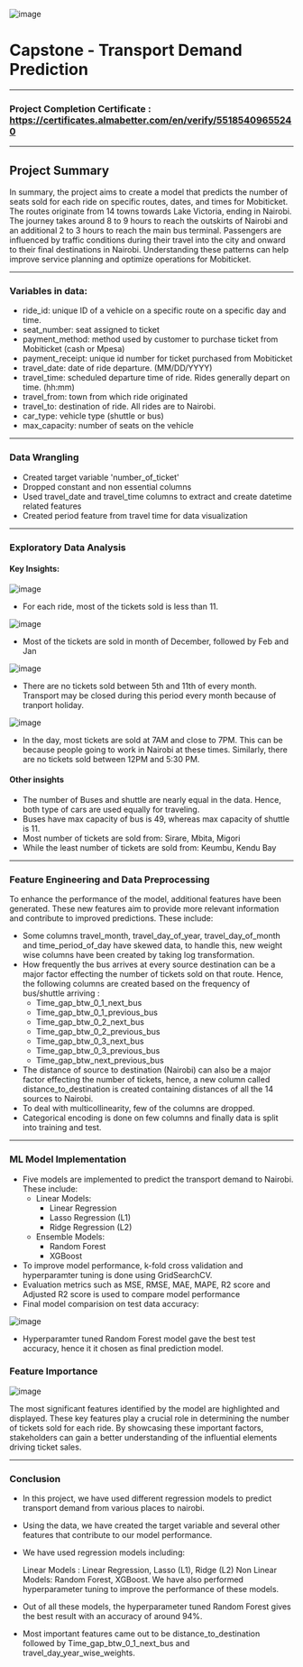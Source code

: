 ![image](https://github.com/sidpatondikar/Capstone-Project-Regression/assets/83869822/8af25c02-ac73-40ef-b235-7d8cf5063b26)


# Capstone - Transport Demand Prediction

-----------------------------------
### Project Completion Certificate : https://certificates.almabetter.com/en/verify/55185409655240

-----------------------------------
## Project Summary

In summary, the project aims to create a model that predicts the number of seats sold for each ride on specific routes, dates, and times for Mobiticket. The routes originate from 14 towns towards Lake Victoria, ending in Nairobi. The journey takes around 8 to 9 hours to reach the outskirts of Nairobi and an additional 2 to 3 hours to reach the main bus terminal. Passengers are influenced by traffic conditions during their travel into the city and onward to their final destinations in Nairobi. Understanding these patterns can help improve service planning and optimize operations for Mobiticket.

-------------------------------------
### Variables in data:

- ride_id: unique ID of a vehicle on a specific route on a specific day and time.
- seat_number: seat assigned to ticket
- payment_method: method used by customer to purchase ticket from Mobiticket (cash or Mpesa)
- payment_receipt: unique id number for ticket purchased from Mobiticket
- travel_date: date of ride departure. (MM/DD/YYYY)
- travel_time: scheduled departure time of ride. Rides generally depart on time. (hh:mm)
- travel_from: town from which ride originated
- travel_to: destination of ride. All rides are to Nairobi.
- car_type: vehicle type (shuttle or bus)
- max_capacity: number of seats on the vehicle
-----------------------------------------

### Data Wrangling

- Created target variable 'number_of_ticket'
- Dropped constant and non essential columns
- Used travel_date and travel_time columns to extract and create datetime related features
- Created period feature from travel time for data visualization

-------------------------------------------

### Exploratory Data Analysis

#### Key Insights:
![image](https://github.com/sidpatondikar/Capstone-Transport-Demand-Prediction/assets/83869822/c39879c1-2e95-402c-b1e1-d55e4723dd07)
- For each ride, most of the tickets sold is less than 11. 

![image](https://github.com/sidpatondikar/Capstone-Transport-Demand-Prediction/assets/83869822/57ac6cac-6dfc-4b4e-bd61-ca4ac119fd75)
- Most of the tickets are sold in month of December, followed by Feb and Jan

![image](https://github.com/sidpatondikar/Capstone-Transport-Demand-Prediction/assets/83869822/c62518c7-74a3-459d-b3cd-6cd0635e7339)

- There are no tickets sold between 5th and 11th of every month. Transport may be closed during this period every month because of tranport holiday.

![image](https://github.com/sidpatondikar/Capstone-Transport-Demand-Prediction/assets/83869822/70c96114-b3b0-46a7-8daa-e6f47aed0713)

- In the day, most tickets are sold at 7AM and close to 7PM. This can be because people going to work in Nairobi at these times. Similarly, there are no tickets sold between 12PM and 5:30 PM.

#### Other insights
- The number of Buses and shuttle are nearly equal in the data. Hence, both type of cars are used equally for traveling.
- Buses have max capacity of bus is 49, whereas max capacity of shuttle is 11.
- Most number of tickets are sold from:  Sirare,  Mbita,   Migori
- While the least number of tickets are sold from: Keumbu, Kendu Bay

-------------------------------------------------------------
### Feature Engineering and Data Preprocessing

To enhance the performance of the model, additional features have been generated. These new features aim to provide more relevant information and contribute to improved predictions. These include:

- Some columns travel_month, travel_day_of_year, travel_day_of_month and time_period_of_day have skewed data, to handle this, new weight wise columns have been created by taking log transformation.
- How frequently the bus arrives at every source destination can be a major factor effecting the number of tickets sold on that route. Hence, the following columns are created based on the frequency of bus/shuttle arriving :
    - Time_gap_btw_0_1_next_bus
    - Time_gap_btw_0_1_previous_bus
    - Time_gap_btw_0_2_next_bus
    - Time_gap_btw_0_2_previous_bus
    - Time_gap_btw_0_3_next_bus
    - Time_gap_btw_0_3_previous_bus
    - Time_gap_btw_next_previous_bus
- The distance of source to destination (Nairobi) can also be a major factor effecting the number of tickets, hence, a new column called distance_to_destination is created containing distances of all the 14 sources to Nairobi.
- To deal with multicollinearity, few of the columns are dropped.
- Categorical encoding is done on few columns and finally data is split into training and test.
------------------------------------------------------------------

### ML Model Implementation
- Five models are implemented to predict the transport demand to Nairobi. These include:
    - Linear Models:
        - Linear Regression
        - Lasso Regression (L1)
        - Ridge Regression (L2)
    - Ensemble Models:
        - Random Forest
        - XGBoost
- To improve model performance, k-fold cross validation and hyperparamter tuning is done using GridSearchCV.
- Evaluation metrics such as MSE, RMSE, MAE, MAPE, R2 score and Adjusted R2 score is used to compare model performance
- Final model comparision on test data accuracy:
  
![image](https://github.com/sidpatondikar/Capstone-Transport-Demand-Prediction/assets/83869822/e544d398-d339-43f5-8e35-628f0c4fe5f5)

- Hyperparamter tuned Random Forest model gave the best test accuracy, hence it it chosen as final prediction model.

### Feature Importance
![image](https://github.com/sidpatondikar/Capstone-Transport-Demand-Prediction/assets/83869822/6ab48e16-1f24-464d-bef1-e48f3ae50486)

The most significant features identified by the model are highlighted and displayed. These key features play a crucial role in determining the number of tickets sold for each ride. By showcasing these important factors, stakeholders can gain a better understanding of the influential elements driving ticket sales.

-------------------------------------------------------------------------
### Conclusion

- In this project, we have used different regression models to predict transport demand from various places to nairobi.

- Using the data, we have created the target variable and several other features that contribute to our model performance.

- We have used regression models including:

    Linear Models : Linear Regression, Lasso (L1), Ridge (L2)
    Non Linear Models: Random Forest, XGBoost.
    We have also performed hyperparameter tuning to improve the performance of these models.

- Out of all these models, the hyperparameter tuned Random Forest gives the best result with an accuracy of around 94%.

- Most important features came out to be distance_to_destination followed by Time_gap_btw_0_1_next_bus and travel_day_year_wise_weights.
